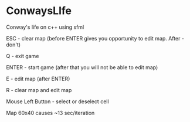 # ConwaysLIfe
Conway's life on c++ using sfml

ESC - clear map (before ENTER gives you opportunity to edit map. After - don't)

Q - exit game

ENTER - start game (after that you will not be able to edit map)

E - edit map (after ENTER)

R - clear map and edit map

Mouse Left Button - select or deselect cell

Map 60x40 causes ~13 sec/iteration
